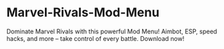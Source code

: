 # Marvel-Rivals-Mod-Menu
Dominate Marvel Rivals with this powerful Mod Menu! Aimbot, ESP, speed hacks, and more – take control of every battle. Download now!
